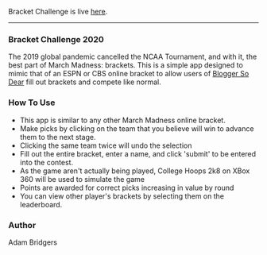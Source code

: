 Bracket Challenge is live [here](https://awbridgers.github.io/bsd-bracket-challenge/#/).

---
### Bracket Challenge 2020
The 2019 global pandemic cancelled the NCAA Tournament, and with it, the best part of March Madness: brackets.
 This is a simple app designed to mimic that of an ESPN or CBS online bracket to allow users of [Blogger So Dear](https://www.bloggersodear.com/) fill out brackets and compete like normal. 

 ### How To Use
 * This app is similar to any other March Madness online bracket.
 * Make picks by clicking on the team that you believe will win to advance them to the next stage.
 * Clicking the same team twice will undo the selection
 * Fill out the entire bracket, enter a name, and click 'submit' to be entered into the contest.
 * As the game aren't actually being played, College Hoops 2k8 on XBox 360 will be used to simulate the game
 * Points are awarded for correct picks increasing in value by round
 * You can view other player's brackets by selecting them on the leaderboard.

 ### Author
 Adam Bridgers

